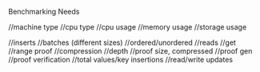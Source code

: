 Benchmarking Needs

//machine type
//cpu type
//cpu usage
//memory usage
//storage usage


//inserts
  //batches (different sizes)
  //ordered/unordered
//reads
  //get
  //range proof
//compression
//depth
//proof size, compressed
//proof gen
//proof verification
//total values/key insertions
//read/write updates
